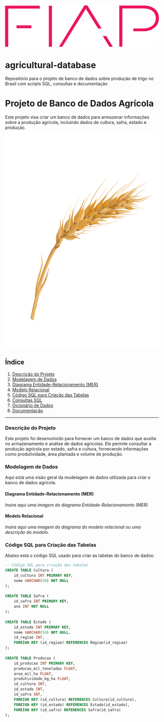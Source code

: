 

![Logo FIAP](https://github.com/Vitor-coder-eng/agricultural-database/blob/main/logo-fiap.png)

# agricultural-database
Repositório para o projeto de banco de dados sobre produção de trigo no Brasil com scripts SQL, consultas e documentação
# Projeto de Banco de Dados Agrícola

Este projeto visa criar um banco de dados para armazenar informações sobre a produção agrícola, incluindo dados de cultura, safra, estado e produção. 
![Logo trigo](https://github.com/Vitor-coder-eng/agricultural-database/blob/main/%E2%80%94Pngtree%E2%80%94wheat%20wheat_5398993.png)

## Índice

1. [Descrição do Projeto](#descrição-do-projeto)
2. [Modelagem de Dados](#modelagem-de-dados)
3. [Diagrama Entidade-Relacionamento (MER)](#diagrama-entidade-relacionamento-mer)
4. [Modelo Relacional](#modelo-relacional)
5. [Código SQL para Criação das Tabelas](#código-sql-para-criação-das-tabelas)
6. [Consultas SQL](#consultas-sql)
7. [Dicionário de Dados](#dicionário-de-dados)
8. [Documentação](#documentação)

---

### Descrição do Projeto

Este projeto foi desenvolvido para fornecer um banco de dados que auxilie no armazenamento e análise de dados agrícolas. Ele permite consultar a produção agrícola por estado, safra e cultura, fornecendo informações como produtividade, área plantada e volume de produção.

### Modelagem de Dados

Aqui está uma visão geral da modelagem de dados utilizada para criar o banco de dados agrícola.

#### Diagrama Entidade-Relacionamento (MER)
*Insira aqui uma imagem do diagrama Entidade-Relacionamento (MER)*

#### Modelo Relacional
*Insira aqui uma imagem do diagrama do modelo relacional ou uma descrição do modelo.*

### Código SQL para Criação das Tabelas

Abaixo está o código SQL usado para criar as tabelas do banco de dados:

```sql
-- Código SQL para criação das tabelas
CREATE TABLE Cultura (
    id_cultura INT PRIMARY KEY,
    nome VARCHAR(50) NOT NULL
);

CREATE TABLE Safra (
    id_safra INT PRIMARY KEY,
    ano INT NOT NULL
);

CREATE TABLE Estado (
    id_estado INT PRIMARY KEY,
    nome VARCHAR(50) NOT NULL,
    id_regiao INT,
    FOREIGN KEY (id_regiao) REFERENCES Regiao(id_regiao)
);

CREATE TABLE Producao (
    id_producao INT PRIMARY KEY,
    producao_mil_toneladas FLOAT,
    area_mil_ha FLOAT,
    produtividade_kg_ha FLOAT,
    id_cultura INT,
    id_estado INT,
    id_safra INT,
    FOREIGN KEY (id_cultura) REFERENCES Cultura(id_cultura),
    FOREIGN KEY (id_estado) REFERENCES Estado(id_estado),
    FOREIGN KEY (id_safra) REFERENCES Safra(id_safra)
);
